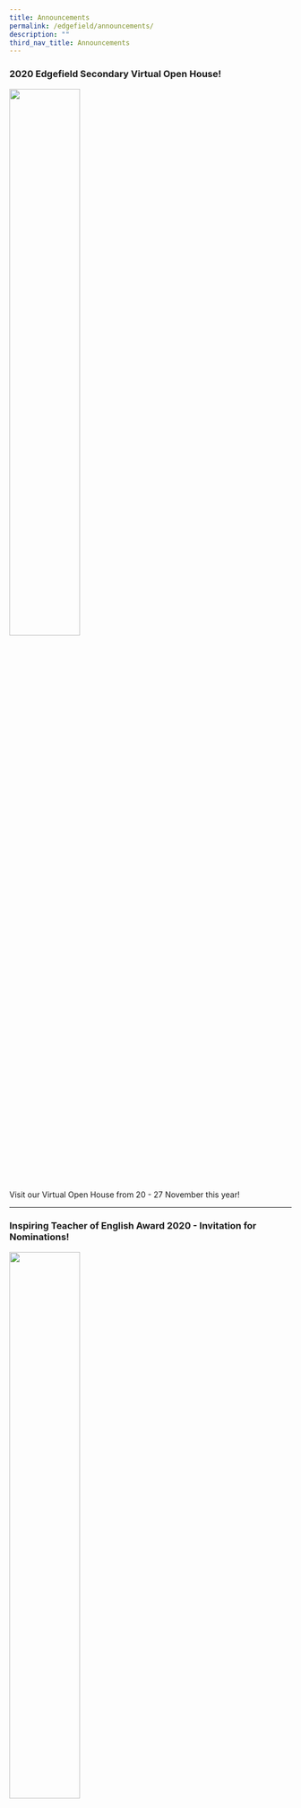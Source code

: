 ```yaml
---
title: Announcements
permalink: /edgefield/announcements/
description: ""
third_nav_title: Announcements
---
```

### 2020 Edgefield Secondary Virtual Open House!

<img src="/images/tn547d8f2e2_508.jpg" 
    style="width:50%">

Visit our Virtual Open House from 20 - 27 November this year!

---------

### Inspiring Teacher of English Award 2020 - Invitation for Nominations!

<img src="/images/tn2b8ab5d58_238.jpg" 
    style="width:50%">

Nominations for the annual Inspiring Teacher of English Awards are now open!  
  
[READ MORE](https://staging.d3jwf1tlw34213.amplifyapp.com/edgefield/announcements/nominations-for-inspiring-english-teacher-award-2020)

----------

### Outstanding Youth in Education Award (OYEA) 2020

<img src="/images/tn2ef7a8c4d_182.jpg" 
    style="width:50%">

The **Outstanding Youth in Education Award (OYEA)** seeks to recognise excellent young teachers for their youthful idealism, energy, enthusiasm and active involvement in the development of youths. Submit your nominations by 7 January 2020!

[READ MORE](https://staging.d3jwf1tlw34213.amplifyapp.com/edgefield/announcements/outstanding-youth-in-education-award-oyea-2020)

----

### President's Award for Teachers (PAT) 2020

<img src="/images/tn6fa72e9c0_178mid.jpg" 
    style="width:50%">

The **President’s Award for Teachers (PAT)** gives national recognition to experienced teachers for their dedication and hard work in developing our young! Submit your nominations by 20 January 2020!

[READ MORE](https://staging.d3jwf1tlw34213.amplifyapp.com/edgefield/announcements/presidents-award-for-teachers-2020)

------

### A Conversation with Ms Lily Lee

<img src="/images/tn6c2fcc66b_167mid.jpg" 
    style="width:50%">

Ms Lily Lee, a Geography teacher at Edgefield Secondary School, is an EdTech advocate and active contributor to the SLS Community Gallery. 

[READ MORE](https://staging.d3jwf1tlw34213.amplifyapp.com/edgefield/announcements/conversation-with-ms-lily-lee)

---

### Caring Teacher Awards (CTA) 2019

<img src="/images/tn951edab99_163.jpg" 
    style="width:50%">

The Caring Teacher Awards is a biennial event that pays tribute to teachers who show care and concern for the holistic development of their students. All nomination forms are to be submitted by 20 Oct 2019!

[READ MORE](https://staging.d3jwf1tlw34213.amplifyapp.com/edgefield/announcements/caring-teacher-awards)

-----

### Science Busking Finals 2019!

<img src="/images/tn87762a14d_162.jpg" 
    style="width:50%">

Our Science busking team has made it to top 47 to compete in the Science Busking Finals 2019! 

[READ MORE](https://staging.d3jwf1tlw34213.amplifyapp.com/edgefield/announcements/science-busking-team-2019)

-----

### The LEAP Award 2019

<img src="/images/tn0511960cb_136mid.jpg" 
    style="width:50%">

The LEAP Award recognises exceptional teachers who have made a difference in the lives of their pupils.

[READ MORE](https://staging.d3jwf1tlw34213.amplifyapp.com/edgefield/announcements/the-leap-award-2019)

-----

### OUTSTANDING HISTORY TEACHER AWARD 2019 - INVITATION FOR NOMINATIONS

<img src="/images/tn7c4db79b6_13mid.jpg" 
    style="width:50%">

The OHTA is conferred on an outstanding secondary or junior college teacher who has exhibited excellence in and made exemplary contribution to the teaching and learning of History.

[READ MORE](https://staging.d3jwf1tlw34213.amplifyapp.com/edgefield/announcements/outstanding-history-teacher-award-2019)

---

### Taekwondo National School Games Achievements 2019

<img src="/images/tna96d94a31_133.jpg" 
    style="width:50%">

After four days of hard work and sweat, EFSS students who participated in the Taekwondo National School Games bagged a total of 81 medals! 

[READ MORE](https://staging.d3jwf1tlw34213.amplifyapp.com/edgefield/announcements/taekwondo-national-school-games-2019)

----

### DISTINGUISHED CHINESE LANGUAGE TEACHER AWARD 2019 - INVITATION FOR NOMINATIONS

<img src="/images/tn5823e67dc_131.jpg" 
    style="width:50%">

**2019 年全国杰出华文教师奖提名表格 NOMINATION FORM FOR DISTINGUISHED CHINESE LANGUAGE TEACHERS AWARDS**

Give due recognition to deserving Chinese language teachers who have shown exemplary efforts towards the teaching of Chinese language and culture by nominating them!

[READ MORE](https://staging.d3jwf1tlw34213.amplifyapp.com/edgefield/announcements/distinguished-chinese-language-teacher-award-2019)

----

### OUTSTANDING COMPUTING TEACHER AWARD 2019 - INVITATION FOR NOMINATIONS

<img src="/images/tnc597c0114_130mid.jpg" 
    style="width:50%">

The Outstanding Computing Teacher Award (OCTA) 2019 recognises Computing teachers who have made outstanding and sustained contributions to Computing Education through their inspiring teaching and commitment to teacher professional development.  

[READ MORE](https://staging.d3jwf1tlw34213.amplifyapp.com/edgefield/announcements/outstanding-computing-teacher-award-2019)

----

### 20th International Elementz Science Research 2019

<img src="/images/tncb88eef55_129mid.jpg" 
    style="width:50%">

Four of our students: Teffania (4EV), Joshua Lai (4EV), Chia Hui Jing (3EC) & Xing Zengbao (3EC), took part in the 20th International Elementz Science Research Conference and Exhibition held from 8th to 11th April 2019.

[READ MORE](https://staging.d3jwf1tlw34213.amplifyapp.com/edgefield/announcements/efss-team-commended-in-20th-international-elementz-science-research-conference)

----

### INSPIRING TEACHER OF ENGLISH AWARD 2019 - INVITATION FOR NOMINATIONS

<img src="/images/tnd45c514b0_128mid.jpg" 
    style="width:50%">

Nominations for the annual Inspiring Teacher of English awards are now open.  
  
[READ MORE](https://staging.d3jwf1tlw34213.amplifyapp.com/edgefield/announcements/inspiring-teacher-of-english-award-2019-invitation-for-nominations)

---

### Bronze award in SIBF

<img src="/images/tn79efccb57_127mid.jpg" 
    style="width:50%">

The Singapore International Band Festival (SIBF) was held yesterday, 27 July and we would like to congratulate our Concert Band members for obtaining the bronze award!   
  
[READ MORE](https://staging.d3jwf1tlw34213.amplifyapp.com/edgefield/announcements/bronze-award-in-sibf)

---

### Congratulations to 3 of our students from Taekwondo being awarded the Peter Lim Scholarship

<img src="/images/tn3ef13b854_126mid.jpg" 
    style="width:50%">

Congratulations to 3 of our students from Taekwondo – Cassandra, Nicole, and Iszafi – for each being awarded the Peter Lim Scholarship!  
 
[READ MORE](https://staging.d3jwf1tlw34213.amplifyapp.com/edgefield/announcements/congratulations-to-3-of-our-students-from-taekwondo-being-awarded)

----

### Congratulations to Loh Chun Mun, our alumnus, for being awarded the Microsoft Gold Medal as well as Microsoft Award for Outstanding Project Work.

<img src="/images/tn6410763e3_125mid.jpg" 
    style="width:50%">
		
Mr Chang Ching, whom Chun Mun regards as having played a pivotal role in developing his love for Mathematics, was invited to attend his graduation ceremony at Nanyang Polytechnic.  
  
[READ MORE](https://staging.d3jwf1tlw34213.amplifyapp.com/edgefield/announcements/congratulations-to-loh-chun-mun-our-alumnus-for-being-awarded-the)